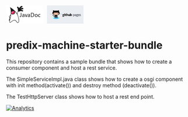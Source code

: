 <a href="http://predixdev.github.io/predix-machine-template-processor/javadocs/index.html" target="_blank" >
	<img height="50px" width="100px" src="images/javadoc.png" alt="view javadoc"></a>
&nbsp;
<a href="http://predixdev.github.io/predix-machine-template-processor" target="_blank">
	<img height="50px" width="100px" src="images/pages.jpg" alt="view github pages">
</a>

# predix-machine-starter-bundle

This repository contains a sample bundle that shows how to create a consumer component and host a rest service.

The SimpleServiceImpl.java class shows how to create a osgi component with init method(activate()) and destroy method (deactivate()).

The TestHttpServer class shows how to host a rest end point.

[![Analytics](https://predix-beacon.appspot.com/UA-82773213-1/predix-machine-template-processor/readme?pixel)](https://github.com/PredixDev)

